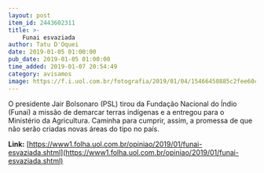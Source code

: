 ```yaml
---
layout: post
item_id: 2443602311
title: >-
    Funai esvaziada
author: Tatu D'Oquei
date: 2019-01-05 01:00:00
pub_date: 2019-01-05 01:00:00
time_added: 2019-01-07 20:54:49
category: avisamos
image: https://f.i.uol.com.br/fotografia/2019/01/04/15466450885c2fee60c6b44_1546645088_3x2_rt.jpg
---
```


O presidente Jair Bolsonaro (PSL) tirou da Fundação Nacional do Índio (Funai) a missão de demarcar terras indígenas e a entregou para o Ministério da Agricultura. Caminha para cumprir, assim, a promessa de que não serão criadas novas áreas do tipo no país.

**Link:** [https://www1.folha.uol.com.br/opiniao/2019/01/funai-esvaziada.shtml](https://www1.folha.uol.com.br/opiniao/2019/01/funai-esvaziada.shtml)

